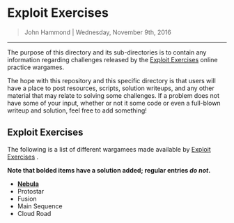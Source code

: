 __Exploit Exercises__
================

> John Hammond | Wednesday, November 9th, 2016

----------

The purpose of this directory and its sub-directories is to contain any information regarding challenges released by the [Exploit Exercises] online practice wargames.

The hope with this repository and this specific directory is that users will have a place to post resources, scripts, solution writeups, and any other material that may relate to solving some challenges. If a problem does not have some of your input, whether or not it some code or even a full-blown writeup and solution, feel free to add something!

Exploit Exercises
-----------------------

The following is a list of different wargamees made available by [Exploit Exercises] . 

__Note that bolded items have a solution added; regular entries _do not_.__

* [__Nebula__](nebula/)
* Protostar
* Fusion
* Main Sequence
* Cloud Road

[CTF]: https://en.wikipedia.org/wiki/Capture_the_flag#Computer_security
[Cyberstakes]: https://cyberstakesonline.com/
[OverTheWire]: http://overthewire.org/
[Exploit Exercises]: https://exploit-exercises.com/
[exploit-exercises]: https://exploit-exercises.com/